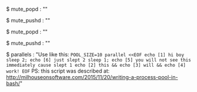 
$ mute_popd  : ""

$ mute_pushd  : ""


$ mute_popd  : ""

$ mute_pushd  : ""

$ parallels  : "Use like this: ```POOL_SIZE=10 parallel <<EOF echo [1] hi boy sleep 2; echo [6] just slept 2 sleep 1; echo [5] you will not see this immediately cause slept 1 echo [2] this && echo [3] will && echo [4] work! EOF``` PS: this script was described at: http://milhouseonsoftware.com/2015/11/20/writing-a-process-pool-in-bash/"

